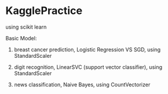 # KagglePractice
using scikit learn

Basic Model:

1. breast cancer prediction, Logistic Regression VS SGD, using StandardScaler

2. digit recognition, LinearSVC (support vector classifier), using StandardScaler

3. news classification, Naive Bayes, using CountVectorizer
